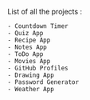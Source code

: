
List of all the projects : 
    
    - Countdown Timer
    - Quiz App
    - Recipe App
    - Notes App
    - ToDo App
    - Movies App
    - GitHub Profiles
    - Drawing App
    - Password Generator
    - Weather App
